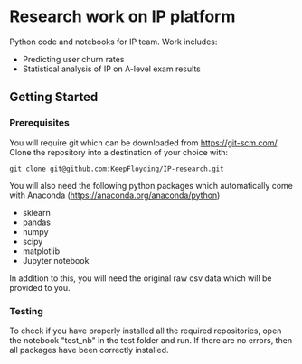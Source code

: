 # Research work on IP platform

Python code and notebooks for IP team. 
Work includes:

* Predicting user churn rates
* Statistical analysis of IP on A-level exam results

## Getting Started

### Prerequisites

You will require git which can be downloaded from https://git-scm.com/. 
Clone the repository into a destination of your choice with:

```
git clone git@github.com:KeepFloyding/IP-research.git
```

You will also need the following python packages which automatically come with Anaconda (https://anaconda.org/anaconda/python)

* sklearn
* pandas
* numpy
* scipy
* matplotlib
* Jupyter notebook

In addition to this, you will need the original raw csv data which will be provided to you. 

### Testing 

To check if you have properly installed all the required repositories, open the notebook "test_nb" in the test folder and run. If there are no errors, then all packages have been correctly installed. 



